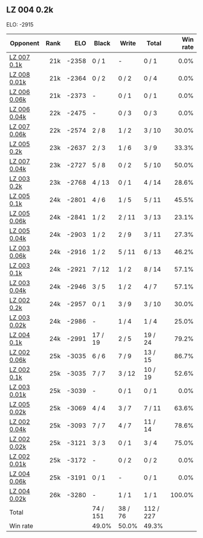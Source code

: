 ## LZ 004 0.2k ##

ELO: -2915

Opponent | Rank | ELO | Black | Write | Total | Win rate
---------|-----:|----:|-------|-------|-------|-------:
[LZ 007 0.1k](LZ%20007%200.1k.md) | 21k | -2358 | 0 / 1 | - | 0 / 1 | 0.0%
[LZ 008 0.01k](LZ%20008%200.01k.md) | 21k | -2364 | 0 / 2 | 0 / 2 | 0 / 4 | 0.0%
[LZ 006 0.06k](LZ%20006%200.06k.md) | 21k | -2373 | - | 0 / 1 | 0 / 1 | 0.0%
[LZ 006 0.04k](LZ%20006%200.04k.md) | 22k | -2475 | - | 0 / 3 | 0 / 3 | 0.0%
[LZ 007 0.06k](LZ%20007%200.06k.md) | 22k | -2574 | 2 / 8 | 1 / 2 | 3 / 10 | 30.0%
[LZ 005 0.2k](LZ%20005%200.2k.md) | 23k | -2637 | 2 / 3 | 1 / 6 | 3 / 9 | 33.3%
[LZ 007 0.04k](LZ%20007%200.04k.md) | 23k | -2727 | 5 / 8 | 0 / 2 | 5 / 10 | 50.0%
[LZ 003 0.2k](LZ%20003%200.2k.md) | 23k | -2768 | 4 / 13 | 0 / 1 | 4 / 14 | 28.6%
[LZ 005 0.1k](LZ%20005%200.1k.md) | 24k | -2801 | 4 / 6 | 1 / 5 | 5 / 11 | 45.5%
[LZ 005 0.06k](LZ%20005%200.06k.md) | 24k | -2841 | 1 / 2 | 2 / 11 | 3 / 13 | 23.1%
[LZ 005 0.04k](LZ%20005%200.04k.md) | 24k | -2903 | 1 / 2 | 2 / 9 | 3 / 11 | 27.3%
[LZ 003 0.06k](LZ%20003%200.06k.md) | 24k | -2916 | 1 / 2 | 5 / 11 | 6 / 13 | 46.2%
[LZ 003 0.1k](LZ%20003%200.1k.md) | 24k | -2921 | 7 / 12 | 1 / 2 | 8 / 14 | 57.1%
[LZ 003 0.04k](LZ%20003%200.04k.md) | 24k | -2946 | 3 / 5 | 1 / 2 | 4 / 7 | 57.1%
[LZ 002 0.2k](LZ%20002%200.2k.md) | 24k | -2957 | 0 / 1 | 3 / 9 | 3 / 10 | 30.0%
[LZ 003 0.02k](LZ%20003%200.02k.md) | 24k | -2986 | - | 1 / 4 | 1 / 4 | 25.0%
[LZ 004 0.1k](LZ%20004%200.1k.md) | 24k | -2991 | 17 / 19 | 2 / 5 | 19 / 24 | 79.2%
[LZ 002 0.06k](LZ%20002%200.06k.md) | 25k | -3035 | 6 / 6 | 7 / 9 | 13 / 15 | 86.7%
[LZ 002 0.1k](LZ%20002%200.1k.md) | 25k | -3035 | 7 / 7 | 3 / 12 | 10 / 19 | 52.6%
[LZ 003 0.01k](LZ%20003%200.01k.md) | 25k | -3039 | - | 0 / 1 | 0 / 1 | 0.0%
[LZ 005 0.02k](LZ%20005%200.02k.md) | 25k | -3069 | 4 / 4 | 3 / 7 | 7 / 11 | 63.6%
[LZ 002 0.04k](LZ%20002%200.04k.md) | 25k | -3093 | 7 / 7 | 4 / 7 | 11 / 14 | 78.6%
[LZ 002 0.02k](LZ%20002%200.02k.md) | 25k | -3121 | 3 / 3 | 0 / 1 | 3 / 4 | 75.0%
[LZ 002 0.01k](LZ%20002%200.01k.md) | 25k | -3172 | - | 0 / 2 | 0 / 2 | 0.0%
[LZ 004 0.06k](LZ%20004%200.06k.md) | 25k | -3191 | 0 / 1 | - | 0 / 1 | 0.0%
[LZ 004 0.02k](LZ%20004%200.02k.md) | 26k | -3280 | - | 1 / 1 | 1 / 1 | 100.0%
Total | | | 74 / 151 | 38 / 76 | 112 / 227 | 
Win rate| | | 49.0% | 50.0% | 49.3% | 
